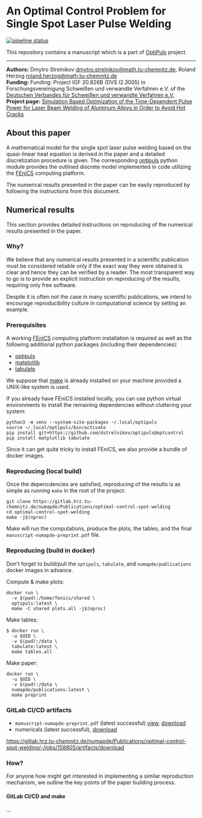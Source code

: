 An Optimal Control Problem for Single Spot Laser Pulse Welding
==============================================================

[![pipeline status](https://gitlab.hrz.tu-chemnitz.de/numapde/Publications/optimal-control-spot-welding/badges/master/pipeline.svg)](https://gitlab.hrz.tu-chemnitz.de/numapde/Publications/optimal-control-spot-welding/-/commits/master)

This repository contains a manuscript which is a part of [OptiPuls][projectpage] project.

---

**Authors:** Dmytro Strelnikov <dmytro.strelnikov@math.tu-chemnitz.de>, Roland Herzog <roland.herzog@math.tu-chemnitz.de>  
**Funding:** Funding: Project IGF 20.826B (DVS I2.3005) in Forschungsvereinigung Schweißen und verwandte Verfahren e.V. of the [Deutschen Verbandes für Schweißen und verwandte Verfahren e.V.](https://www.die-verbindungs-spezialisten.de/)  
**Project page:** [Simulation Based Optimization of the Time-Dependent Pulse Power for Laser Beam Welding of Aluminum Alloys in Order to Avoid Hot Cracks][projectpage]


## About this paper

A mathematical model for the single spot laser pulse welding based on the quasi-linear heat equation is derived in the paper and a detailed discretization procedure is given. The corresponding [optipuls](https://github.com/dstrelnikov/optipuls) python module provides the outlined discrete model implemented in code utilizing the [FEniCS](https://fenicsproject.org/) computing platform.

The numerical results presented in the paper can be easily reproduced by following the instructions from this document.


## Numerical results

This section provides detailed instructions on reproducing of the numerical results presented in the paper.

### Why?

We believe that any numerical results presented in a scientific publication must be considered reliable only if the exaсt way they were obtained is clear and hence they can be verified by a reader. The most transparent way to go is to provide an explicit instruction on reproducing of the results, requiring only free software.

Despite it is often not the case in many scientific publications, we intend to encourage reproducibility culture in computational science by setting an example.

### Prerequisites

A working [FEniCS](https://fenicsproject.org/) computing platform installation is required as well as the following additional python packages (including their dependencies):

- [optipuls](https://github.com/dstrelnikov/optipuls)
- [matplotlib](https://pypi.org/project/matplotlib/)
- [tabulate](https://pypi.org/project/tabulate/)

We suppose that [make](https://www.gnu.org/software/make/) is already installed on your machine provided a UNIX-like system is used.

If you already have FEniCS installed locally, you can use python virtual environments to install the remaining dependencies without cluttering your system:
```
python3 -m venv --system-site-packages ~/.local/optipuls
source ~/.local/optipuls/bin/activate
pip install git+https://github.com/dstrelnikov/optipuls@optcontrol
pip install matplotlib tabulate
```

Since it can get quite tricky to install FEniCS, we also provide a bundle of docker images.


### Reproducing (local build)

Once the depencdencies are satisfied, reproducing of the results is as simple as running `make` in the root of the project:
```
git clone https://gitlab.hrz.tu-chemnitz.de/numapde/Publications/optimal-control-spot-welding
cd optimal-control-spot-welding
make -j$(nproc)
```

Make will run the computations, produce the plots, the tables, and the final `manuscript-numapde-preprint.pdf` file.


### Reproducing (build in docker)

Don't forget to build/pull the `optipuls`, `tabulate`, and `numapde/publications` docker images in advance.

Compute & make plots:
```
docker run \
  -v $(pwd):/home/fenics/shared \
  optipuls:latest \
  make -C shared plots.all -j$(nproc)
```

Make tables:
```
$ docker run \
  -u $UID \
  -v $(pwd):/data \
  tabulate:latest \
  make tables.all
```

Make paper:
```
docker run \
  -u $UID \
  -v $(pwd):/data \
  numapde/publications:latest \
  make preprint
```


### GitLab CI/CD artifacts

- `manuscript-numapde-preprint.pdf` (latest successful) [view][gitlab-pdf-view], [download][gitlab-pdf-download]
- numericals (latest successful), [download][gitlab-numericals-download]

https://gitlab.hrz.tu-chemnitz.de/numapde/Publications/optimal-control-spot-welding/-/jobs/158805/artifacts/download
### How?

For anyone how might get interested in implementing a similar reproduction mechanism, we outline the key points of the paper building process.

#### GitLab CI/CD and make

...

[projectpage]: https://www.tu-chemnitz.de/mathematik/part_dgl/projects/optipuls/index.en.php "OptiPuls"

[gitlab-pdf-view]: https://gitlab.hrz.tu-chemnitz.de/numapde/Publications/optimal-control-spot-welding/-/jobs/artifacts/master/file/manuscript-numapde-preprint.pdf?job=tex
[gitlab-pdf-download]: https://gitlab.hrz.tu-chemnitz.de/numapde/Publications/optimal-control-spot-welding/-/jobs/artifacts/master/raw/manuscript-numapde-preprint.pdf?job=tex
[gitlab-numericals-download]: https://gitlab.hrz.tu-chemnitz.de/numapde/Publications/optimal-control-spot-welding/-/jobs/artifacts/master/download?job=numericals